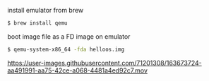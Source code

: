 install emulator from brew
```sh
$ brew install qemu
```

boot image file as a FD image on emulator
```sh
$ qemu-system-x86_64 -fda helloos.img
```


https://user-images.githubusercontent.com/71201308/163673724-aa491991-aa75-42ce-a068-4481a4ed92c7.mov

